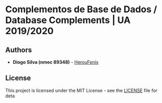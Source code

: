 # Complementos de Base de Dados / Database Complements | UA 2019/2020

## Authors

-   **Diogo Silva (nmec 89348)** - [HerouFenix](https://github.com/HerouFenix)

## License

This project is licensed under the MIT License - see the [LICENSE](https://github.com/heroufenix/cbd/blob/master/LICENSE) file for deta
